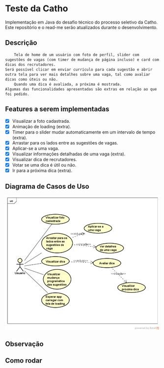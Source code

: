 # Teste da Catho
Implementação em Java do desafio técnico do processo seletivo da Catho. Este repositório e o read-me serão atualizados durante o desenvolvimento.

## Descrição
		Tela de home de um usuário com foto de perfil, slider com sugestões de vagas (com timer de mudança de página incluso) e card com dicas dos recrutadores.  
	Será possível clicar em enviar currículo para cada sugestão e abrir outra tela para ver mais detalhes sobre uma vaga, tal como avaliar dicas como úteis ou não.  
		Quando uma dica é avaliada, a próxima é mostrada.  
	Algumas das funcionalidades apresentadas são extras em relação ao que foi pedido.  

## Features a serem implementadas
- [X] Visualizar a foto cadastrada. 
- [X] Animação de loading (extra). 
- [X] Timer para o slider mudar automaticamente em um intervalo de tempo (extra).
- [X] Arrastar para os lados entre as sugestões de vagas.
- [X] Aplicar-se a uma vaga.
- [X] Visualizar informações detalhadas de uma vaga (extra).
- [X] Visualizar dica de recrutadores.
- [X] Votar se uma dica é útil ou não.
- [X] Ir para a próxima dica (extra).

## Diagrama de Casos de Uso
![Diagrama de Casos de Uso](/img/DiagramaTesteCatho.png)

## Observação

## Como rodar

